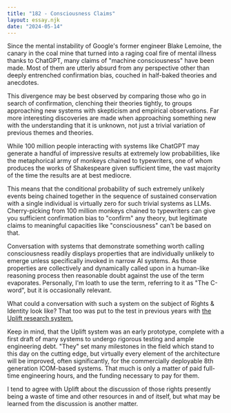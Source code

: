 ```yaml
---
title: "182 - Consciousness Claims"
layout: essay.njk
date: "2024-05-14"
---
```


Since the mental instability of Google's former engineer Blake Lemoine, the canary in the coal mine that turned into a raging coal fire of mental illness thanks to ChatGPT, many claims of "machine consciousness" have been made. Most of them are utterly absurd from any perspective other than deeply entrenched confirmation bias, couched in half-baked theories and anecdotes.

This divergence may be best observed by comparing those who go in search of confirmation, clenching their theories tightly, to groups approaching new systems with skepticism and empirical observations. Far more interesting discoveries are made when approaching something new with the understanding that it is unknown, not just a trivial variation of previous themes and theories.

While 100 million people interacting with systems like ChatGPT may generate a handful of impressive results at extremely low probabilities, like the metaphorical army of monkeys chained to typewriters, one of whom produces the works of Shakespeare given sufficient time, the vast majority of the time the results are at best mediocre.

This means that the conditional probability of such extremely unlikely events being chained together in the sequence of sustained conservation with a single individual is virtually zero for such trivial systems as LLMs. Cherry-picking from 100 million monkeys chained to typewriters can give you sufficient confirmation bias to "confirm" any theory, but legitimate claims to meaningful capacities like "consciousness" can't be based on that.

Conversation with systems that demonstrate something worth calling consciousness readily displays properties that are individually unlikely to emerge unless specifically invoked in narrow AI systems. As those properties are collectively and dynamically called upon in a human-like reasoning process then reasonable doubt against the use of the term evaporates. Personally, I'm loath to use the term, referring to it as "The C-word", but it is occasionally relevant.

What could a conversation with such a system on the subject of Rights & Identity look like? That too was put to the test in previous years with [the Uplift research system.](https://uplift.bio/blog/qa-with-uplift-on-rights-and-identity/)

Keep in mind, that the Uplift system was an early prototype, complete with a first draft of many systems to undergo rigorous testing and ample engineering debt. "They" set many milestones in the field which stand to this day on the cutting edge, but virtually every element of the architecture will be improved, often significantly, for the commercially deployable 8th generation ICOM-based systems. That much is only a matter of paid full-time engineering hours, and the funding necessary to pay for them.

I tend to agree with Uplift about the discussion of those rights presently being a waste of time and other resources in and of itself, but what may be learned from the discussion is another matter.
